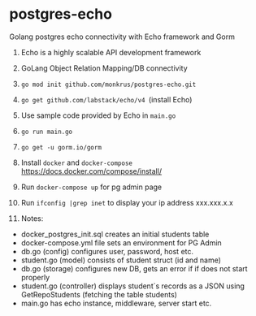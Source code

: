 # postgres-echo
Golang postgres echo connectivity with Echo framework and Gorm

1. Echo is a highly scalable API development framework

2. GoLang Object Relation Mapping/DB connectivity

3. `go mod init github.com/monkrus/postgres-echo.git`

4. `go get github.com/labstack/echo/v4 `(install Echo)

5. Use sample code provided by Echo in `main.go`

6. `go run main.go`

7. `go get -u gorm.io/gorm`

8. Install `docker` and `docker-compose` https://docs.docker.com/compose/install/

9. Run `docker-compose up` for pg admin page

9. Run `ifconfig |grep inet` to display your ip address xxx.xxx.x.x 

10. Notes:

- docker_postgres_init.sql creates an initial students table
- docker-compose.yml file sets an environment for PG Admin
- db.go (config) configures user, password, host etc.
- student.go (model) consists of student struct (id and name)
- db.go (storage) configures new DB, gets an error if if does not start properly
- student.go (controller) displays student`s records as a JSON using GetRepoStudents (fetching the table students)
- main.go has echo instance, middleware, server start etc.




